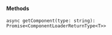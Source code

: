 






#### Methods

```
async getComponent(type: string): Promise<ComponentLoaderReturnType<T>>
```


